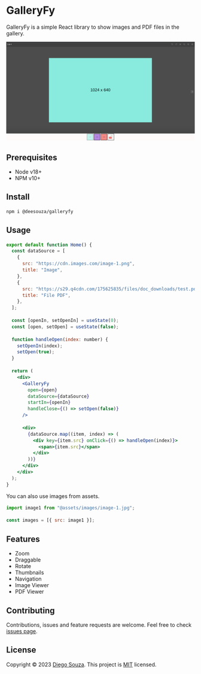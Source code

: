 # GalleryFy

GalleryFy is a simple React library to show images and PDF files in the gallery.

![Example GalleryFy](./galleryfy.png)

## Prerequisites

- Node v18+
- NPM v10+

## Install

```bash
npm i @deesouza/galleryfy
```

## Usage

```jsx
export default function Home() {
  const dataSource = [
    {
      src: "https://cdn.images.com/image-1.png",
      title: "Image",
    },
    {
      src: "https://s29.q4cdn.com/175625835/files/doc_downloads/test.pdf",
      title: "File PDF",
    },
  ];

  const [openIn, setOpenIn] = useState(0);
  const [open, setOpen] = useState(false);

  function handleOpen(index: number) {
    setOpenIn(index);
    setOpen(true);
  }

  return (
    <div>
      <GalleryFy
        open={open}
        dataSource={dataSource}
        startIn={openIn}
        handleClose={() => setOpen(false)}
      />

      <div>
        {dataSource.map((item, index) => (
          <div key={item.src} onClick={() => handleOpen(index)}>
            <span>{item.src}</span>
          </div>
        ))}
      </div>
    </div>
  );
}
```

You can also use images from assets.

```js
import image1 from "@assets/images/image-1.jpg";

const images = [{ src: image1 }];
```

## Features

- Zoom
- Draggable
- Rotate
- Thumbnails
- Navigation
- Image Viewer
- PDF Viewer

## Contributing

Contributions, issues and feature requests are welcome. Feel free to check [issues page](https://github.com/deesouza/galleryfy/issues).

## License

Copyright © 2023 [Diego Souza](https://github.com/deesouza).
This project is [MIT](./LICENSE) licensed.
